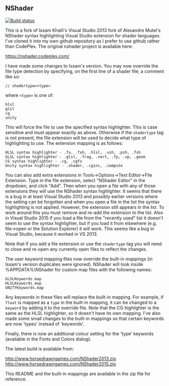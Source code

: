## NShader

[![Build status](https://ci.appveyor.com/api/projects/status/bpes19itxgnynpas/branch/master?svg=true)](https://ci.appveyor.com/project/izzo/nshader/branch/master)

This is a fork of Issam Khalil's Visual Studio 2013 fork of Alexandre Mutel's NShader syntax highlighting Visual Studio extension for shader languages.
I've cloned it into my own github repository as I prefer to use github rather than CodePlex. The original nshader project is available here:

https://nshader.codeplex.com/

I have made some changes to Issam's version. You may now override the file type detection by specifying, on the first line of a shader file, a comment
like so:

    // shadertype=<type>

where `<type>` is one of:

    hlsl
    glsl
    cg
    unity

This will force the file to use the specified syntax highlighter. This is case sensitive and must appear exactly as above. Otherwise if the `shadertype`
tag is not present, the file extension will be used to decide what type of highlighting to use. The extension mapping is as follows:

    HLSL syntax highlighter - .fx, .fxh, .hlsl, .vsh, .psh, .fsh
    GLSL syntax highlighter - .glsl, .frag, .vert, .fp, .vp, .geom
    CG syntax highlighter - .cg, .cgfx
    Unity syntax highlighter - .shader, .cginc, .compute

You can also add extra extensions in Tools->Options->Text Editor->File Extension. Type in the file extension, select "NShader Editor" in the dropdown, and
click "Add". Then when you open a file with any of those extensions they will use the NShader syntax highlighter. It seems that there is a bug in at least
Visual Studio 2013 and possibly earlier versions where the setting can be forgotten and when you open a file in the list the syntax highlighting is not
applied. However, the extension still appears in the list. To work around this you must remove and re-add the extension to the list. Also in Visual Studio
2015 if you load a file from the "recently used" list it doesn't seem to use the syntax highlighter, but if you load it from elsewhere (e.g. file->open or
the Solution Explorer) it will work. This seems like a bug in Visual Studio, because it worked in VS 2013.

Note that if you add a file extension or use the `shadertype` tag you will need to close and re-open any currently open files to reflect the changes.

The user keyword mapping files now override the built-in mappings (in Issam's version duplicates were ignored). NShader will look inside %APPDATA%\NShader
for custom map files with the following names:

    GLSLKeywords.map
    HLSLKeywords.map
    UNITYKeywords.map

Any keywords in these files will replace the built-in mapping. For example, if `float` is mapped as a `type` in the built-in mapping, it can be changed
to a `keyword` by adding it to the override file. Note that the CG highlighter is the same as the HLSL highlighter, so it doesn't have its own mapping.
I've also made some small changes to the built-in mappings so that certain keywords are now 'types' instead of 'keywords'.

Finally, there is now an additional colour setting for the 'type' keywords (available in the Fonts and Colors dialog).

The latest build is available from:

http://www.horsedrawngames.com/NShader2013.zip  
http://www.horsedrawngames.com/NShader2015.zip

This README and the built-in mappings are available in the zip file for reference.

